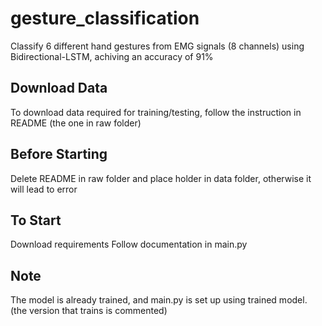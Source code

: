 # gesture_classification
Classify 6 different hand gestures from EMG signals (8 channels) using Bidirectional-LSTM, achiving an accuracy of 91%

## Download Data
To download data required for training/testing, follow the instruction in README (the one in raw folder)

## Before Starting
Delete README in raw folder and place holder in data folder, otherwise it will lead to error

## To Start
Download requirements
Follow documentation in main.py

## Note
The model is already trained, and main.py is set up using trained model. (the version that trains is commented)

